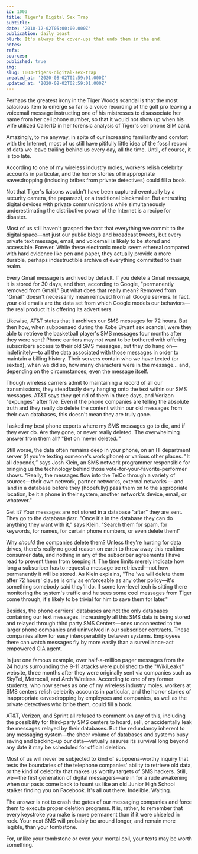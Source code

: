 ```yaml
---
id: 1003
title: Tiger's Digital Sex Trap
subtitle: 
date: '2010-12-02T05:00:00.000Z'
publication: daily_beast
blurb: It's always the cover-ups that undo them in the end.
notes: 
refs: 
sources: 
published: true
img: 
slug: 1003-tigers-digital-sex-trap
created_at: '2020-08-02T02:59:01.000Z'
updated_at: '2020-08-02T02:59:01.000Z'
---
```

Perhaps the greatest irony in the Tiger Woods scandal is that the most salacious item to emerge so far is a voice recording of the golf pro leaving a voicemail message instructing one of his mistresses to disassociate her name from her cell phone number, so that it would not show up when his wife utilized CallerID in her forensic analysis of Tiger's cell phone SIM card.

Amazingly, to me anyway, in spite of our increasing familiarity and comfort with the Internet, most of us still have pitifully little idea of the fossil record of data we leave trailing behind us every day, all the time. Until, of course, it is too late.

According to one of my wireless industry moles, workers relish celebrity accounts in particular, and the horror stories of inappropriate eavesdropping (including bribes from private detectives) could fill a book.

Not that Tiger's liaisons wouldn't have been captured eventually by a security camera, the paparazzi, or a traditional blackmailer. But entrusting digital devices with private communications while simultaneously underestimating the distributive power of the Internet is a recipe for disaster.

Most of us still haven't grasped the fact that everything we commit to the digital space—not just our public blogs and broadcast tweets, but every private text message, email, and voicemail is likely to be stored and accessible. Forever. While these electronic media seem ethereal compared with hard evidence like pen and paper, they actually provide a more durable, perhaps indestructible archive of everything committed to their realm.

Every Gmail message is archived by default. If you delete a Gmail message, it is stored for 30 days, and then, according to Google, "permanently removed from Gmail." But what does that really mean? Removed from "Gmail" doesn't necessarily mean removed from all Google servers. In fact, your old emails are the data set from which Google models our behaviors—the real product it is offering its advertisers.

Likewise, AT&T states that it archives our SMS messages for 72 hours. But then how, when subpoenaed during the Kobe Bryant sex scandal, were they able to retrieve the basketball player's SMS messages four months after they were sent? Phone carriers may not want to be bothered with offering subscribers access to their old SMS messages, but they do hang on—indefinitely—to all the data associated with those messages in order to maintain a billing history. Their servers contain who we have texted (or sexted), when we did so, how many characters were in the message... and, depending on the circumstances, even the message itself.

Though wireless carriers admit to maintaining a record of all our transmissions, they steadfastly deny hanging onto the text within our SMS messages. AT&T says they get rid of them in three days, and Verizon "expunges" after five. Even if the phone companies are telling the absolute truth and they really do delete the content within our old messages from their own databases, this doesn't mean they are truly gone.

I asked my best phone experts where my SMS messages go to die, and if they ever do. Are they gone, or never really deleted. The overwhelming answer from them all? "Bet on 'never deleted.'"

Still worse, the data often remains deep in your phone, on an IT department server (if you're texting someone's work phone) or various other places. "It all depends,” says Josh Klein, an SMS network programmer responsible for bringing us the technology behind those vote-for-your-favorite-performer shows. “Really, the messages flow into the TelCo through a variety of sources—their own network, partner networks, external networks -- and land in a database before they (hopefully) pass them on to the appropriate location, be it a phone in their system, another network's device, email, or whatever."

Get it? Your messages are not stored in a database “after” they are sent. They go to the database *first*. "Once it's in the database they can do anything they want with it,” says Klein. “Search them for spam, for keywords, for names, for certain phone numbers, or even delete them!"

Why *should* the companies delete them? Unless they're hurting for data drives, there's really no good reason on earth to throw away this realtime consumer data, and nothing in any of the subscriber agreements I have read to prevent them from keeping it. The time limits merely indicate how long a subscriber has to request a message be retrieved—not how permanently it will be stored. As Klein explains, "The 'we will delete them after 72 hours' clause is only as enforceable as any other policy—it's something somebody said they'll do. If some low-level tech is sitting there monitoring the system's traffic and he sees some cool messages from Tiger come through, it's likely to be trivial for him to save them for later."

Besides, the phone carriers' databases are not the only databases containing our text messages. Increasingly all this SMS data is being stored and relayed through third party SMS Centers—ones unconnected to the larger phone companies and uninvolved in our subscriber contracts. These companies allow for easy interoperability between systems. Employees there can watch messages fly by more easily than a surveillance-act empowered CIA agent.

In just one famous example, over half-a-million pager messages from the 24 hours surrounding the 9-11 attacks were published to the "WikiLeaks" website, three months after they were originally sent via companies such as SkyTel, Metrocall, and Arch Wireless. According to one of my former students, who now serves as one of my wireless industry moles, workers at SMS centers relish celebrity accounts in particular, and the horror stories of inappropriate eavesdropping by employees and companies, as well as the private detectives who bribe them, could fill a book.

AT&T, Verizon, and Sprint all refused to comment on any of this, including the possibility for third-party SMS centers to hoard, sell, or accidentally leak the messages relayed by their databases. But the redundancy inherent to any messaging system—the sheer volume of databases and systems busy saving and backing-up our data—virtually assures its survival long beyond any date it may be scheduled for official deletion.

Most of us will never be subjected to kind of subpoena-worthy inquiry that tests the boundaries of the telephone companies' ability to retrieve old data, or the kind of celebrity that makes us worthy targets of SMS hackers. Still, we—the first generation of digital messagers—are in for a rude awakening when our pasts come back to haunt us like an old Junior High School stalker finding you on Facebook. It's all out there. Indelible. Waiting.

The answer is not to crash the gates of our messaging companies and force them to execute proper deletion programs. It is, rather, to remember that every keystroke you make is more permanent than if it were chiseled in rock. Your next SMS will probably be around longer, and remain more legible, than your tombstone.

For, unlike your tombstone or even your mortal coil, your texts may be worth something.
